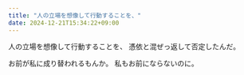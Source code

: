 ```yaml
---
title: "人の立場を想像して行動することを、"
date: 2024-12-21T15:34:22+09:00
---
```

人の立場を想像して行動することを、
憑依と混ぜっ返して否定したんだ。

お前が私に成り替われるもんか。
私もお前にならないのに。
